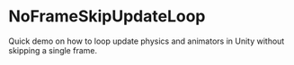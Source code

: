 # NoFrameSkipUpdateLoop

Quick demo on how to loop update physics and animators in Unity without skipping a single frame.